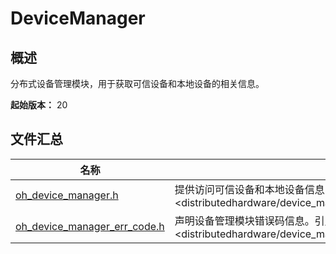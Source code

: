 # DeviceManager

## 概述

分布式设备管理模块，用于获取可信设备和本地设备的相关信息。

**起始版本：** 20
## 文件汇总

| 名称 | 描述 |
| -- | -- |
| [oh_device_manager.h](capi-oh-device-manager-h.md) | 提供访问可信设备和本地设备信息的接口。引用文件：<distributedhardware/device_manager/oh_device_manager.h> |
| [oh_device_manager_err_code.h](capi-oh-device-manager-err-code-h.md) | 声明设备管理模块错误码信息。引用文件：<distributedhardware/device_manager/oh_device_manager_err_code.h> |
